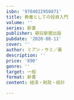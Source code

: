 ```yaml
---
isbn: '9784022950871'
title: 教養としての投資入門
volume: ''
series: 新書
publisher: 朝日新聞出版
pubdate: '2020-08-11'
cover: ''
author: ミアン・サミ／著
description: ''
price: '890'
genre: ''
target: 一般
format: 新書
content: 経済・財政・統計

---
```

